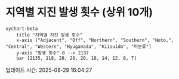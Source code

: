 # 지역별 지진 발생 횟수 (상위 10개)

```mermaid
xychart-beta
    title "지역별 지진 발생 횟수"
    x-axis ["Adjacent", "Off", "Northern", "Southern", "Noto,", "Central", "Western", "Hyuganada", "Kiisuido", "미분류"]
    y-axis "발생 횟수" 0 --> 2137
    bar [2135, 118, 28, 28, 20, 18, 14, 12, 8, 7]
```

업데이트 시간: 2025-08-29 16:04:27
